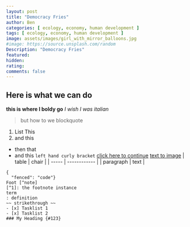 ```yaml
---
layout: post
title: "Democracy Fries"
author: Ben
categories: [ ecology, economy, human development ]
tags: [ ecology, economy, human development ]
image: assets/images/girl_with_mirror_balloons.jpg
#image: https://source.unsplash.com/random
Description: "Democracy Fries"
featured:
hidden:
rating:
comments: false 
---
```

## Here is what we can do
**this is where I boldy go**
*I wish I was italian*
> but how to we blockquote
1. List This
2. and this
- then that
- and this
`left hand curly bracket`
[click here to continue](https://www.abc.net.au)
[text to image](https://source.unsplash.com/random) 
| table | chair |
| ----- | ------------ |
| paragraph | text |
```
{
  "fenced": "code"}
Foot [^note]
[^1]: the footnote instance
term
: definition
~~ strikethrough ~~
- [x] Tasklist 1
- [x] Tasklist 2
### My Heading {#123}
